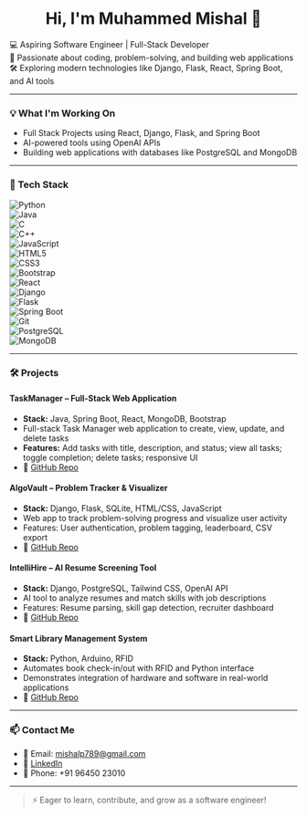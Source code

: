 <h1 align="center">Hi, I'm Muhammed Mishal 👋</h1>

💻 Aspiring Software Engineer | Full-Stack Developer  
🌱 Passionate about coding, problem-solving, and building web applications  
🛠️ Exploring modern technologies like Django, Flask, React, Spring Boot, and AI tools  

---

### 💡 What I'm Working On

- Full Stack Projects using React, Django, Flask, and Spring Boot  
- AI-powered tools using OpenAI APIs  
- Building web applications with databases like PostgreSQL and MongoDB  

---

### 🚀 Tech Stack

![Python](https://img.shields.io/badge/Python-3776AB?style=flat-square&logo=python&logoColor=white)  
![Java](https://img.shields.io/badge/Java-007396?style=flat-square&logo=java&logoColor=white)  
![C](https://img.shields.io/badge/C-00599C?style=flat-square&logo=c&logoColor=white)  
![C++](https://img.shields.io/badge/C++-00599C?style=flat-square&logo=c%2B%2B&logoColor=white)  
![JavaScript](https://img.shields.io/badge/JavaScript-F7DF1E?style=flat-square&logo=javascript&logoColor=black)  
![HTML5](https://img.shields.io/badge/HTML5-E34F26?style=flat-square&logo=html5&logoColor=white)  
![CSS3](https://img.shields.io/badge/CSS3-1572B6?style=flat-square&logo=css3&logoColor=white)  
![Bootstrap](https://img.shields.io/badge/Bootstrap-7952B3?style=flat-square&logo=bootstrap&logoColor=white)  
![React](https://img.shields.io/badge/React-61DAFB?style=flat-square&logo=react&logoColor=black)  
![Django](https://img.shields.io/badge/Django-092E20?style=flat-square&logo=django&logoColor=white)  
![Flask](https://img.shields.io/badge/Flask-000000?style=flat-square&logo=flask&logoColor=white)  
![Spring Boot](https://img.shields.io/badge/Spring_Boot-6DB33F?style=flat-square&logo=spring&logoColor=white)  
![Git](https://img.shields.io/badge/Git-F05032?style=flat-square&logo=git&logoColor=white)  
![PostgreSQL](https://img.shields.io/badge/PostgreSQL-316192?style=flat-square&logo=postgresql&logoColor=white)  
![MongoDB](https://img.shields.io/badge/MongoDB-47A248?style=flat-square&logo=mongodb&logoColor=white)  

---

### 🛠️ Projects

#### **TaskManager – Full-Stack Web Application**
- **Stack:** Java, Spring Boot, React, MongoDB, Bootstrap  
- Full-stack Task Manager web application to create, view, update, and delete tasks  
- **Features:** Add tasks with title, description, and status; view all tasks; toggle completion; delete tasks; responsive UI  
- 🔗 [GitHub Repo](https://github.com/mishalp789/taskmanager)  

#### **AlgoVault – Problem Tracker & Visualizer**
- **Stack:** Django, Flask, SQLite, HTML/CSS, JavaScript  
- Web app to track problem-solving progress and visualize user activity  
- Features: User authentication, problem tagging, leaderboard, CSV export  
- 🔗 [GitHub Repo](https://github.com/mishalp789/algo-vault)  

#### **IntelliHire – AI Resume Screening Tool**
- **Stack:** Django, PostgreSQL, Tailwind CSS, OpenAI API  
- AI tool to analyze resumes and match skills with job descriptions  
- Features: Resume parsing, skill gap detection, recruiter dashboard  
- 🔗 [GitHub Repo](https://github.com/mishalp789/intellihire-ai)  

#### **Smart Library Management System**
- **Stack:** Python, Arduino, RFID  
- Automates book check-in/out with RFID and Python interface  
- Demonstrates integration of hardware and software in real-world applications  
- 🔗 [GitHub Repo](https://github.com/mishalp789/smart-library-rfid)  

---

### 📫 Contact Me
- 📧 Email: [mishalp789@gmail.com](mailto:mishalp789@gmail.com)  
- 🔗 [LinkedIn](https://www.linkedin.com/in/muhammed-mishal/)  
- 📱 Phone: +91 96450 23010  

---

> ⚡ Eager to learn, contribute, and grow as a software engineer!
